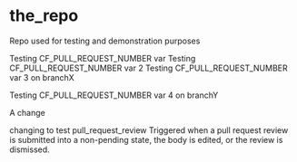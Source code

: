 # the_repo
Repo used for testing and demonstration purposes

Testing CF_PULL_REQUEST_NUMBER var
Testing CF_PULL_REQUEST_NUMBER var 2
Testing CF_PULL_REQUEST_NUMBER var 3 on branchX

Testing CF_PULL_REQUEST_NUMBER var 4 on branchY

A change


changing to test pull_request_review 	Triggered when a pull request review is submitted into a non-pending state, the body is edited, or the review is dismissed.
